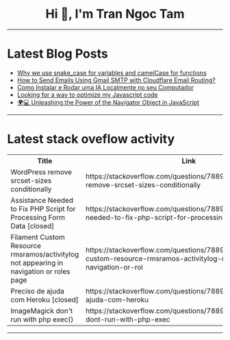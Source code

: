 <h1 align="center">Hi 👋, I'm Tran Ngoc Tam</h1>

---

# Latest Blog Posts 
<!-- BLOG-POST-LIST:START -->
- [Why we use snake_case for variables and camelCase for functions](https://dev.to/alexleduc76/why-we-use-snakecase-for-variables-and-camelcase-for-functions-4hm9)
- [How to Send Emails Using Gmail SMTP with Cloudflare Email Routing?](https://dev.to/pierre/gmail-with-cloudflare-email-routing-4413)
- [Como Instalar e Rodar uma IA Localmente no seu Computador](https://dev.to/lmartns/como-instalar-e-rodar-uma-ia-localmente-no-seu-computador-25nb)
- [Looking for a way to optimize my Javascript code](https://dev.to/excelsheets/looking-for-a-way-to-optimize-my-javascript-code-5661)
- [🌍💻 Unleashing the Power of the Navigator Object in JavaScript](https://dev.to/fonteeboa/unleashing-the-power-of-the-navigator-object-in-javascript-464i)
<!-- BLOG-POST-LIST:END -->

---

# Latest stack oveflow activity
<table>
  <tr><th>Title</th><th>Link</th></tr>
  <!-- STACKOVERFLOW:START --><tr><td>WordPress remove srcset-sizes conditionally</td><td>https://stackoverflow.com/questions/78894645/wordpress-remove-srcset-sizes-conditionally</td></tr><tr><td>Assistance Needed to Fix PHP Script for Processing Form Data [closed]</td><td>https://stackoverflow.com/questions/78894447/assistance-needed-to-fix-php-script-for-processing-form-data</td></tr><tr><td>Filament Custom Resource rmsramos/activitylog not appearing in navigation or roles page</td><td>https://stackoverflow.com/questions/78894433/filament-custom-resource-rmsramos-activitylog-not-appearing-in-navigation-or-rol</td></tr><tr><td>Preciso de ajuda com Heroku [closed]</td><td>https://stackoverflow.com/questions/78894377/preciso-de-ajuda-com-heroku</td></tr><tr><td>ImageMagick don&#39;t run with php exec&lpar;&rpar;</td><td>https://stackoverflow.com/questions/78894288/imagemagick-dont-run-with-php-exec</td></tr><!-- STACKOVERFLOW:END -->
</table>

---



